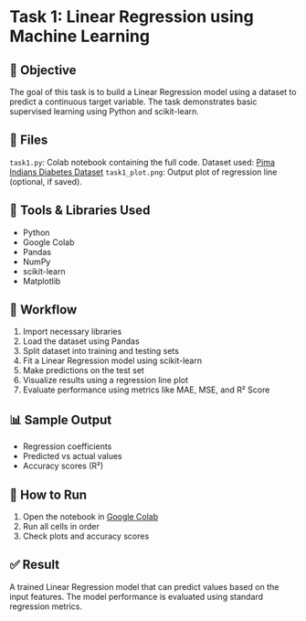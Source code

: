 # Task 1: Linear Regression using Machine Learning

## 📌 Objective
The goal of this task is to build a Linear Regression model using a dataset to predict a continuous target variable. The task demonstrates basic supervised learning using Python and scikit-learn.

## 📁 Files
`task1.py`: Colab notebook containing the full code.
Dataset used: [Pima Indians Diabetes Dataset](https://www.kaggle.com/datasets/uciml/pima-indians-diabetes-database)
`task1_plot.png`: Output plot of regression line (optional, if saved).

## 🔧 Tools & Libraries Used
- Python
- Google Colab
- Pandas
- NumPy
- scikit-learn
- Matplotlib

## 🧠 Workflow
1. Import necessary libraries
2. Load the dataset using Pandas
3. Split dataset into training and testing sets
4. Fit a Linear Regression model using scikit-learn
5. Make predictions on the test set
6. Visualize results using a regression line plot
7. Evaluate performance using metrics like MAE, MSE, and R² Score

## 📊 Sample Output
- Regression coefficients
- Predicted vs actual values
- Accuracy scores (R²)

## 🚀 How to Run
1. Open the notebook in [Google Colab](https://colab.research.google.com/drive/1PemP-mopqCEcdBKfVIbvP_uSeeBTOL-e?usp=sharing)
2. Run all cells in order
3. Check plots and accuracy scores

## ✅ Result
A trained Linear Regression model that can predict values based on the input features. The model performance is evaluated using standard regression metrics.
